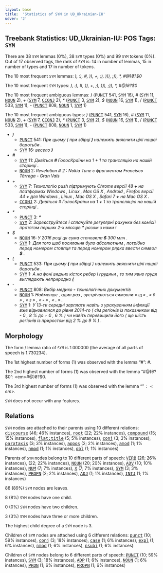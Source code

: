 ```yaml
---
layout: base
title:  'Statistics of SYM in UD_Ukrainian-IU'
udver: '2'
---
```


## Treebank Statistics: UD_Ukrainian-IU: POS Tags: `SYM`

There are 38 `SYM` lemmas (0%), 38 `SYM` types (0%) and 99 `SYM` tokens (0%).
Out of 17 observed tags, the rank of `SYM` is: 14 in number of lemmas, 15 in number of types and 17 in number of tokens.

The 10 most frequent `SYM` lemmas: <em>), :), #, )), +, ;), ))), ;)), *, #@)₴?$0</em>

The 10 most frequent `SYM` types:  <em>), :), #, )), +, ;), ))), ;)), *, #@)₴?$0</em>

The 10 most frequent ambiguous lemmas: <em>)</em> (<tt><a href="uk_iu-pos-PUNCT.html">PUNCT</a></tt> 541, <tt><a href="uk_iu-pos-SYM.html">SYM</a></tt> 16), <em>#</em> (<tt><a href="uk_iu-pos-SYM.html">SYM</a></tt> 11, <tt><a href="uk_iu-pos-NOUN.html">NOUN</a></tt> 2), <em>+</em> (<tt><a href="uk_iu-pos-SYM.html">SYM</a></tt> 7, <tt><a href="uk_iu-pos-CCONJ.html">CCONJ</a></tt> 2), <em>*</em> (<tt><a href="uk_iu-pos-PUNCT.html">PUNCT</a></tt> 3, <tt><a href="uk_iu-pos-SYM.html">SYM</a></tt> 2), <em>$</em> (<tt><a href="uk_iu-pos-NOUN.html">NOUN</a></tt> 16, <tt><a href="uk_iu-pos-SYM.html">SYM</a></tt> 1), <em>(</em> (<tt><a href="uk_iu-pos-PUNCT.html">PUNCT</a></tt> 533, <tt><a href="uk_iu-pos-SYM.html">SYM</a></tt> 1), <em>-</em> (<tt><a href="uk_iu-pos-PUNCT.html">PUNCT</a></tt> 808, <tt><a href="uk_iu-pos-NOUN.html">NOUN</a></tt> 1, <tt><a href="uk_iu-pos-SYM.html">SYM</a></tt> 1)

The 10 most frequent ambiguous types:  <em>)</em> (<tt><a href="uk_iu-pos-PUNCT.html">PUNCT</a></tt> 541, <tt><a href="uk_iu-pos-SYM.html">SYM</a></tt> 16), <em>#</em> (<tt><a href="uk_iu-pos-SYM.html">SYM</a></tt> 11, <tt><a href="uk_iu-pos-NOUN.html">NOUN</a></tt> 2), <em>+</em> (<tt><a href="uk_iu-pos-SYM.html">SYM</a></tt> 7, <tt><a href="uk_iu-pos-CCONJ.html">CCONJ</a></tt> 2), <em>*</em> (<tt><a href="uk_iu-pos-PUNCT.html">PUNCT</a></tt> 3, <tt><a href="uk_iu-pos-SYM.html">SYM</a></tt> 2), <em>$</em> (<tt><a href="uk_iu-pos-NOUN.html">NOUN</a></tt> 16, <tt><a href="uk_iu-pos-SYM.html">SYM</a></tt> 1), <em>(</em> (<tt><a href="uk_iu-pos-PUNCT.html">PUNCT</a></tt> 533, <tt><a href="uk_iu-pos-SYM.html">SYM</a></tt> 1), <em>-</em> (<tt><a href="uk_iu-pos-PUNCT.html">PUNCT</a></tt> 808, <tt><a href="uk_iu-pos-NOUN.html">NOUN</a></tt> 1, <tt><a href="uk_iu-pos-SYM.html">SYM</a></tt> 1)


* <em>)</em>
  * <tt><a href="uk_iu-pos-PUNCT.html">PUNCT</a></tt> 541: <em>При цьому ( при збірці <b>)</b> належить вияснити цілі нашої боротьби .</em>
  * <tt><a href="uk_iu-pos-SYM.html">SYM</a></tt> 16: <em>весело <b>)</b></em>
* <em>#</em>
  * <tt><a href="uk_iu-pos-SYM.html">SYM</a></tt> 11: <em>Дивіться <b>#</b> ГолосКраїни на 1 + 1 та трансляцію на нашій сторінці .</em>
  * <tt><a href="uk_iu-pos-NOUN.html">NOUN</a></tt> 2: <em>Revelation <b>#</b> 2 : Nokia Tune є фрагментом Francisco Tárrega - Gran Vals</em>
* <em>+</em>
  * <tt><a href="uk_iu-pos-SYM.html">SYM</a></tt> 7: <em>Технологію push підтримують Chrome версії 48 <b>+</b> на платформах Windows , Linux , Max OS X , Android , Firefox версії 44 <b>+</b> для Windows , Linux , Mac OS X , Safari 7 <b>+</b> на Mac OS X .</em>
  * <tt><a href="uk_iu-pos-CCONJ.html">CCONJ</a></tt> 2: <em>Дивіться # ГолосКраїни на 1 <b>+</b> 1 та трансляцію на нашій сторінці .</em>
* <em>*</em>
  * <tt><a href="uk_iu-pos-PUNCT.html">PUNCT</a></tt> 3: <em><b>*</b> <b>*</b> <b>*</b></em>
  * <tt><a href="uk_iu-pos-SYM.html">SYM</a></tt> 2: <em>Зареєструйтеся і сплачуйте регулярні рахунки без комісії протягом перших 2-х місяців <b>*</b> разом з нами !</em>
* <em>$</em>
  * <tt><a href="uk_iu-pos-NOUN.html">NOUN</a></tt> 16: <em>У 2016 році ця сума становила <b>$</b> 300 млн .</em>
  * <tt><a href="uk_iu-pos-SYM.html">SYM</a></tt> 1: <em>Для того щоб посилання було абсолютним , потрібно перед номером стовпця та перед номером рядка ввести символ <b>$</b> .</em>
* <em>(</em>
  * <tt><a href="uk_iu-pos-PUNCT.html">PUNCT</a></tt> 533: <em>При цьому <b>(</b> при збірці ) належить вияснити цілі нашої боротьби .</em>
  * <tt><a href="uk_iu-pos-SYM.html">SYM</a></tt> 1: <em>А на фоні видних кісток ребер і грудини , то тим явно груди виглядають неприродно <b>(</b></em>
* <em>-</em>
  * <tt><a href="uk_iu-pos-PUNCT.html">PUNCT</a></tt> 808: <em>Вибір медико <b>-</b> технологічних документів</em>
  * <tt><a href="uk_iu-pos-NOUN.html">NOUN</a></tt> 1: <em>Найменше , один раз , зустрічаються символи « щ » , « б » , « з » , « <b>-</b> » , « . » .</em>
  * <tt><a href="uk_iu-pos-SYM.html">SYM</a></tt> 1: <em>У 13-ти середні зарплати навіть з урахуванням інфляції вже відновилися до рівня 2014-го ( сім регіонів із показником від <b>-</b> 0 , 8 % до + 0 , 6 % ) чи навіть перевищили його ( ще шість регіонів із приростом від 2 % до 9 % ) .</em>

## Morphology

The form / lemma ratio of `SYM` is 1.000000 (the average of all parts of speech is 1.730234).

The 1st highest number of forms (1) was observed with the lemma “#”: <em>#</em>.

The 2nd highest number of forms (1) was observed with the lemma “#@)₴?$0”: <em>#@)₴?$0</em>.

The 3rd highest number of forms (1) was observed with the lemma “$”: <em>$</em>.

`SYM` does not occur with any features.


## Relations

`SYM` nodes are attached to their parents using 10 different relations: <tt><a href="uk_iu-dep-discourse.html">discourse</a></tt> (46; 46% instances), <tt><a href="uk_iu-dep-root.html">root</a></tt> (22; 22% instances), <tt><a href="uk_iu-dep-compound.html">compound</a></tt> (15; 15% instances), <tt><a href="uk_iu-dep-flat-title.html">flat:title</a></tt> (5; 5% instances), <tt><a href="uk_iu-dep-conj.html">conj</a></tt> (3; 3% instances), <tt><a href="uk_iu-dep-parataxis.html">parataxis</a></tt> (3; 3% instances), <tt><a href="uk_iu-dep-appos.html">appos</a></tt> (2; 2% instances), <tt><a href="uk_iu-dep-amod.html">amod</a></tt> (1; 1% instances), <tt><a href="uk_iu-dep-nmod.html">nmod</a></tt> (1; 1% instances), <tt><a href="uk_iu-dep-obl.html">obl</a></tt> (1; 1% instances)

Parents of `SYM` nodes belong to 10 different parts of speech: <tt><a href="uk_iu-pos-VERB.html">VERB</a></tt> (26; 26% instances),  (22; 22% instances), <tt><a href="uk_iu-pos-NOUN.html">NOUN</a></tt> (20; 20% instances), <tt><a href="uk_iu-pos-ADV.html">ADV</a></tt> (10; 10% instances), <tt><a href="uk_iu-pos-NUM.html">NUM</a></tt> (7; 7% instances), <tt><a href="uk_iu-pos-X.html">X</a></tt> (7; 7% instances), <tt><a href="uk_iu-pos-SYM.html">SYM</a></tt> (3; 3% instances), <tt><a href="uk_iu-pos-PROPN.html">PROPN</a></tt> (2; 2% instances), <tt><a href="uk_iu-pos-ADJ.html">ADJ</a></tt> (1; 1% instances), <tt><a href="uk_iu-pos-INTJ.html">INTJ</a></tt> (1; 1% instances)

88 (89%) `SYM` nodes are leaves.

8 (8%) `SYM` nodes have one child.

0 (0%) `SYM` nodes have two children.

3 (3%) `SYM` nodes have three or more children.

The highest child degree of a `SYM` node is 3.

Children of `SYM` nodes are attached using 6 different relations: <tt><a href="uk_iu-dep-punct.html">punct</a></tt> (10; 59% instances), <tt><a href="uk_iu-dep-conj.html">conj</a></tt> (3; 18% instances), <tt><a href="uk_iu-dep-case.html">case</a></tt> (1; 6% instances), <tt><a href="uk_iu-dep-expl.html">expl</a></tt> (1; 6% instances), <tt><a href="uk_iu-dep-nmod.html">nmod</a></tt> (1; 6% instances), <tt><a href="uk_iu-dep-nsubj.html">nsubj</a></tt> (1; 6% instances)

Children of `SYM` nodes belong to 6 different parts of speech: <tt><a href="uk_iu-pos-PUNCT.html">PUNCT</a></tt> (10; 59% instances), <tt><a href="uk_iu-pos-SYM.html">SYM</a></tt> (3; 18% instances), <tt><a href="uk_iu-pos-ADP.html">ADP</a></tt> (1; 6% instances), <tt><a href="uk_iu-pos-NOUN.html">NOUN</a></tt> (1; 6% instances), <tt><a href="uk_iu-pos-PRON.html">PRON</a></tt> (1; 6% instances), <tt><a href="uk_iu-pos-PROPN.html">PROPN</a></tt> (1; 6% instances)

